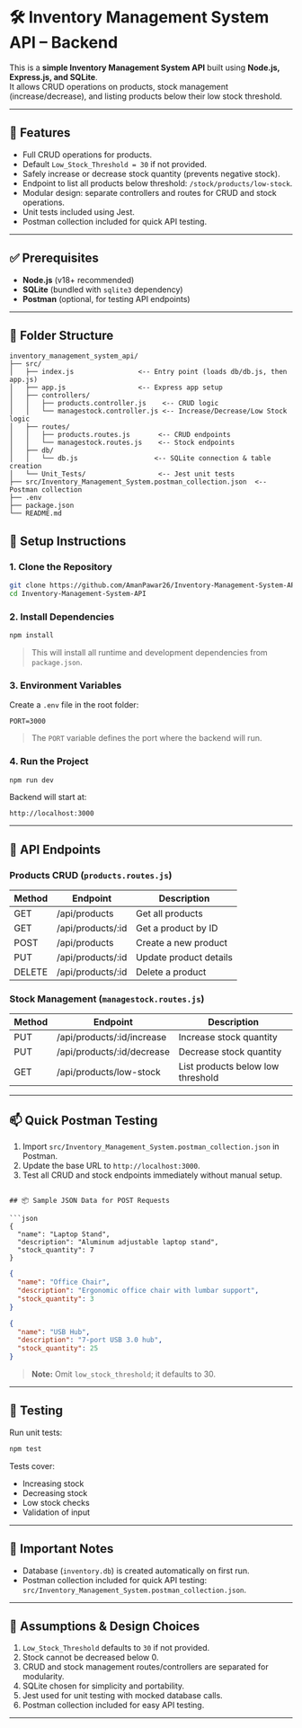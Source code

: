 
# 🛠️ Inventory Management System API – Backend

This is a **simple Inventory Management System API** built using **Node.js, Express.js, and SQLite**.  
It allows CRUD operations on products, stock management (increase/decrease), and listing products below their low stock threshold.

---

## 🚀 Features

- Full CRUD operations for products.
- Default `Low_Stock_Threshold = 30` if not provided.
- Safely increase or decrease stock quantity (prevents negative stock).
- Endpoint to list all products below threshold: `/stock/products/low-stock`.
- Modular design: separate controllers and routes for CRUD and stock operations.
- Unit tests included using Jest.
- Postman collection included for quick API testing.

---

## ✅ Prerequisites

- **Node.js** (v18+ recommended)
- **SQLite** (bundled with `sqlite3` dependency)
- **Postman** (optional, for testing API endpoints)

---

## 📁 Folder Structure

```
inventory_management_system_api/
├── src/
│   ├── index.js                <-- Entry point (loads db/db.js, then app.js)
│   ├── app.js                  <-- Express app setup
│   ├── controllers/
│   │   ├── products.controller.js    <-- CRUD logic
│   │   └── managestock.controller.js <-- Increase/Decrease/Low Stock logic
│   ├── routes/
│   │   ├── products.routes.js       <-- CRUD endpoints
│   │   └── managestock.routes.js    <-- Stock endpoints
│   ├── db/
│   │   └── db.js                   <-- SQLite connection & table creation
│   └── Unit_Tests/                  <-- Jest unit tests
├── src/Inventory_Management_System.postman_collection.json  <-- Postman collection
├── .env
├── package.json
└── README.md
```

## 🔧 Setup Instructions

### 1. Clone the Repository

```bash
git clone https://github.com/AmanPawar26/Inventory-Management-System-API.git
cd Inventory-Management-System-API
````

### 2. Install Dependencies

```bash
npm install
```

> This will install all runtime and development dependencies from `package.json`.

### 3. Environment Variables

Create a `.env` file in the root folder:

```
PORT=3000
```

> The `PORT` variable defines the port where the backend will run.

### 4. Run the Project

```bash
npm run dev
```

Backend will start at:

```
http://localhost:3000
```

---

## 🔗 API Endpoints

### Products CRUD (`products.routes.js`)

| Method | Endpoint          | Description            |
| ------ | ----------------- | ---------------------- |
| GET    | /api/products     | Get all products       |
| GET    | /api/products/:id | Get a product by ID    |
| POST   | /api/products     | Create a new product   |
| PUT    | /api/products/:id | Update product details |
| DELETE | /api/products/:id | Delete a product       |

### Stock Management (`managestock.routes.js`)

| Method | Endpoint                   | Description                       |
| ------ | -------------------------- | --------------------------------- |
| PUT    | /api/products/:id/increase | Increase stock quantity           |
| PUT    | /api/products/:id/decrease | Decrease stock quantity           |
| GET    | /api/products/low-stock    | List products below low threshold |

---

## 📫 Quick Postman Testing

1. Import `src/Inventory_Management_System.postman_collection.json` in Postman.
2. Update the base URL to `http://localhost:3000`.
3. Test all CRUD and stock endpoints immediately without manual setup.

```

## 📦 Sample JSON Data for POST Requests

```json
{
  "name": "Laptop Stand",
  "description": "Aluminum adjustable laptop stand",
  "stock_quantity": 7
}
```

```json
{
  "name": "Office Chair",
  "description": "Ergonomic office chair with lumbar support",
  "stock_quantity": 3
}
```

```json
{
  "name": "USB Hub",
  "description": "7-port USB 3.0 hub",
  "stock_quantity": 25
}
```

> **Note:** Omit `low_stock_threshold`; it defaults to 30.

---

## 🧪 Testing

Run unit tests:

```bash
npm test
```

Tests cover:

* Increasing stock
* Decreasing stock
* Low stock checks
* Validation of input

---

## 🔐 Important Notes

* Database (`inventory.db`) is created automatically on first run.
* Postman collection included for quick API testing: `src/Inventory_Management_System.postman_collection.json`.

---

## 📌 Assumptions & Design Choices

1. `Low_Stock_Threshold` defaults to `30` if not provided.
2. Stock cannot be decreased below 0.
3. CRUD and stock management routes/controllers are separated for modularity.
4. SQLite chosen for simplicity and portability.
5. Jest used for unit testing with mocked database calls.
6. Postman collection included for easy API testing.

---
